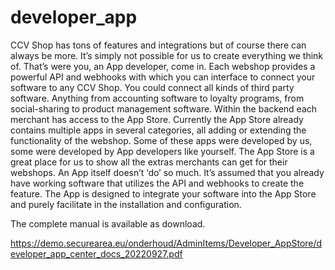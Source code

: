 # developer_app

CCV Shop has tons of features and integrations but of course there can always be
more. It’s simply not possible for us to create everything we think of. That’s were
you, an App developer, come in. Each webshop provides a powerful API and
webhooks with which you can interface to connect your software to any CCV Shop.
You could connect all kinds of third party software. Anything from accounting
software to loyalty programs, from social-sharing to product management software.
Within the backend each merchant has access to the App Store. Currently the App
Store already contains multiple apps in several categories, all adding or extending
the functionality of the webshop. Some of these apps were developed by us, some
were developed by App developers like yourself. The App Store is a great place for
us to show all the extras merchants can get for their webshops.
An App itself doesn’t ‘do’ so much. It’s assumed that you already have working
software that utilizes the API and webhooks to create the feature. The App is
designed to integrate your software into the App Store and purely facilitate in the
installation and configuration.

The complete manual is available as download.

https://demo.securearea.eu/onderhoud/AdminItems/Developer_AppStore/developer_app_center_docs_20220927.pdf
